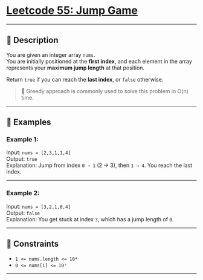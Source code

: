 # [Leetcode 55: Jump Game](https://leetcode.com/problems/jump-game/description/)

---

## 📘 Description

You are given an integer array `nums`.  
You are initially positioned at the **first index**, and each element in the array represents your **maximum jump length** at that position.

Return `true` if you can reach the **last index**, or `false` otherwise.

> 🧠 Greedy approach is commonly used to solve this problem in O(n) time.

---

## 🧪 Examples

### Example 1:
Input: `nums = [2,3,1,1,4]`  
Output: `true`  
Explanation: Jump from index `0 → 1` (2 → 3), then `1 → 4`. You reach the last index.

---

### Example 2:
Input: `nums = [3,2,1,0,4]`  
Output: `false`  
Explanation: You get stuck at index `3`, which has a jump length of `0`.

---

## 🧾 Constraints

- `1 <= nums.length <= 10⁴`  
- `0 <= nums[i] <= 10⁵`

---

